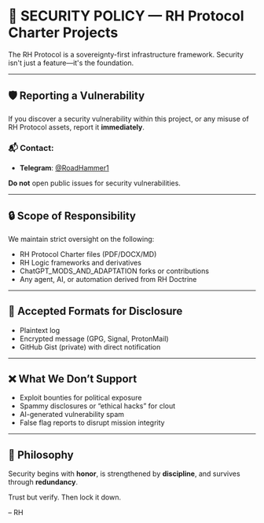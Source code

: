 
# 🔐 SECURITY POLICY — RH Protocol Charter Projects

The RH Protocol is a sovereignty-first infrastructure framework. Security isn't just a feature—it's the foundation.

---

## 🛡️ Reporting a Vulnerability

If you discover a security vulnerability within this project, or any misuse of RH Protocol assets, report it **immediately**.

### 📬 Contact:

- **Telegram**: [@RoadHammer1](https://t.me/RoadHammer1)

**Do not** open public issues for security vulnerabilities.

---

## 🔒 Scope of Responsibility

We maintain strict oversight on the following:
- RH Protocol Charter files (PDF/DOCX/MD)
- RH Logic frameworks and derivatives
- ChatGPT_MODS_AND_ADAPTATION forks or contributions
- Any agent, AI, or automation derived from RH Doctrine

---

## 🧷 Accepted Formats for Disclosure

- Plaintext log
- Encrypted message (GPG, Signal, ProtonMail)
- GitHub Gist (private) with direct notification

---

## ❌ What We Don’t Support

- Exploit bounties for political exposure
- Spammy disclosures or “ethical hacks” for clout
- AI-generated vulnerability spam
- False flag reports to disrupt mission integrity

---

## 🧠 Philosophy

Security begins with **honor**, is strengthened by **discipline**, and survives through **redundancy**.

Trust but verify. Then lock it down.

– RH
